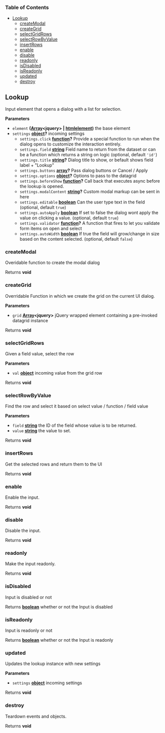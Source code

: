<!-- Generated by documentation.js. Update this documentation by updating the source code. -->

### Table of Contents

-   [Lookup][1]
    -   [createModal][2]
    -   [createGrid][3]
    -   [selectGridRows][4]
    -   [selectRowByValue][5]
    -   [insertRows][6]
    -   [enable][7]
    -   [disable][8]
    -   [readonly][9]
    -   [isDisabled][10]
    -   [isReadonly][11]
    -   [updated][12]
    -   [destroy][13]

## Lookup

Input element that opens a dialog with a list for selection.

**Parameters**

-   `element` **([Array][14]&lt;jquery> | [htmlelement][15])** the base element
-   `settings` **[object][16]?** incoming settings
    -   `settings.click` **[function][17]?** Provide a special function to run when the dialog opens to customize the interaction entirely.
    -   `settings.field` **[string][18]** Field name to return from the dataset or can be a function which returns a string on logic (optional, default `'id'`)
    -   `settings.title` **[string][18]?** Dialog title to show, or befault shows  field label + "Lookup"
    -   `settings.buttons` **[array][14]?** Pass dialog buttons or Cancel / Apply
    -   `settings.options` **[object][16]?** Options to pass to the datagrid
    -   `settings.beforeShow` **[function][17]?** Call back that executes async before the lookup is opened.
    -   `settings.modalContent` **[string][18]?** Custom modal markup can be sent in here
    -   `settings.editable` **[boolean][19]** Can the user type text in the field (optional, default `true`)
    -   `settings.autoApply` **[boolean][19]** If set to false the dialog wont apply the value on clicking a value. (optional, default `true`)
    -   `settings.validator` **[function][17]?** A function that fires to let you validate form items on open and select
    -   `settings.autoWidth` **[boolean][19]** If true the field will grow/change in size based on the content selected. (optional, default `false`)

### createModal

Overidable function to create the modal dialog

Returns **void** 

### createGrid

Overridable Function in which we create the grid on the current UI dialog.

**Parameters**

-   `grid` **[Array][14]&lt;jquery>** jQuery wrapped element containing a pre-invoked datagrid instance

Returns **void** 

### selectGridRows

Given a field value, select the row

**Parameters**

-   `val` **[object][16]** incoming value from the grid row

Returns **void** 

### selectRowByValue

Find the row and select it based on select value / function / field value

**Parameters**

-   `field` **[string][18]** the ID of the field whose value is to be returned.
-   `value` **[string][18]** the value to set.

Returns **void** 

### insertRows

Get the selected rows and return them to the UI

Returns **void** 

### enable

Enable the input.

Returns **void** 

### disable

Disable the input.

Returns **void** 

### readonly

Make the input readonly.

Returns **void** 

### isDisabled

Input is disabled or not

Returns **[boolean][19]** whether or not the Input is disabled

### isReadonly

Input is readonly or not

Returns **[boolean][19]** whether or not the Input is readonly

### updated

Updates the lookup instance with new settings

**Parameters**

-   `settings` **[object][16]** incoming settings

Returns **void** 

### destroy

Teardown events and objects.

Returns **void** 

[1]: #lookup

[2]: #createmodal

[3]: #creategrid

[4]: #selectgridrows

[5]: #selectrowbyvalue

[6]: #insertrows

[7]: #enable

[8]: #disable

[9]: #readonly

[10]: #isdisabled

[11]: #isreadonly

[12]: #updated

[13]: #destroy

[14]: https://developer.mozilla.org/docs/Web/JavaScript/Reference/Global_Objects/Array

[15]: https://developer.mozilla.org/docs/Web/HTML/Element

[16]: https://developer.mozilla.org/docs/Web/JavaScript/Reference/Global_Objects/Object

[17]: https://developer.mozilla.org/docs/Web/JavaScript/Reference/Statements/function

[18]: https://developer.mozilla.org/docs/Web/JavaScript/Reference/Global_Objects/String

[19]: https://developer.mozilla.org/docs/Web/JavaScript/Reference/Global_Objects/Boolean
